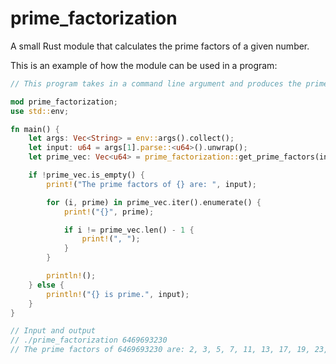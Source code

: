 # prime_factorization
A small Rust module that calculates the prime factors of a given number.

This is an example of how the module can be used in a program:

```rust
// This program takes in a command line argument and produces the prime factors of that number

mod prime_factorization;
use std::env;

fn main() {
    let args: Vec<String> = env::args().collect();
    let input: u64 = args[1].parse::<u64>().unwrap();
    let prime_vec: Vec<u64> = prime_factorization::get_prime_factors(input);

    if !prime_vec.is_empty() {
        print!("The prime factors of {} are: ", input);

        for (i, prime) in prime_vec.iter().enumerate() {
            print!("{}", prime);

            if i != prime_vec.len() - 1 {
                print!(", ");
            }
        }

        println!();
    } else {
        println!("{} is prime.", input);
    }
}

// Input and output
// ./prime_factorization 6469693230
// The prime factors of 6469693230 are: 2, 3, 5, 7, 11, 13, 17, 19, 23, 29
```
